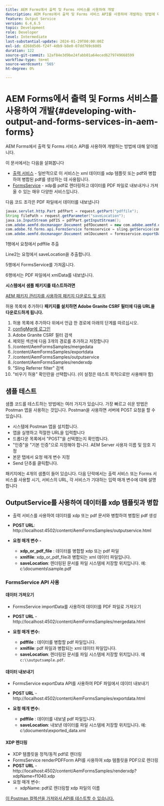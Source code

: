 ```yaml
---
title: AEM Forms에서 출력 및 Forms 서비스를 사용하여 개발
description: AEM Forms에서 출력 및 Forms 서비스 API를 사용하여 개발하는 방법에 대해 알아봅니다.
feature: Output Service
version: 6.4,6.5
topic: Development
role: Developer
level: Intermediate
last-substantial-update: 2024-01-29T00:00:00Z
exl-id: d268d5d6-f24f-4db9-b8e0-07dd769c6005
duration: 122
source-git-commit: 12af84e3d9be24fabb01a64eced6279749668599
workflow-type: tm+mt
source-wordcount: '565'
ht-degree: 0%

---
```


# AEM Forms에서 출력 및 Forms 서비스를 사용하여 개발{#developing-with-output-and-forms-services-in-aem-forms}

AEM Forms에서 출력 및 Forms 서비스 API를 사용하여 개발하는 방법에 대해 알아봅니다.

이 문서에서는 다음을 살펴봅니다

* [출력 서비스](https://developer.adobe.com/experience-manager/reference-materials/6-5/forms/javadocs/index.html?com/adobe/fd/output/api/OutputService.html) - 일반적으로 이 서비스는 xml 데이터를 xdp 템플릿 또는 pdf와 병합하여 병합된 pdf를 생성하는 데 사용됩니다.
* [FormsService](https://developer.adobe.com/experience-manager/reference-materials/6-5/forms/javadocs/com/adobe/fd/forms/api/FormsService.html) - xdp를 pdf로 렌더링하고 데이터를 PDF 파일로 내보내거나 가져올 수 있는 매우 다양한 서비스입니다.


다음 코드 조각은 PDF 파일에서 데이터를 내보냅니다

```java
javax.servlet.http.Part pdfPart = request.getPart("pdffile");
String filePath = request.getParameter("saveLocation");
java.io.InputStream pdfIS = pdfPart.getInputStream();
com.adobe.aemfd.docmanager.Document pdfDocument = new com.adobe.aemfd.docmanager.Document(pdfIS);
com.adobe.fd.forms.api.FormsService formsservice = sling.getService(com.adobe.fd.forms.api.FormsService.class);
com.adobe.aemfd.docmanager.Document xmlDocument = formsservice.exportData(pdfDocument,com.adobe.fd.forms.api.DataFormat.Auto);
```

1행에서 요청에서 pdffile 추출

Line2는 요청에서 saveLocation을 추출합니다.

5행에서 FormsService를 가져옵니다.

6행에서는 PDF 파일에서 xmlData를 내보냅니다.

**시스템에서 샘플 패키지를 테스트하려면**

[AEM 패키지 관리자를 사용하여 패키지 다운로드 및 설치](assets/using-output-and-form-service-api.zip)




허용 목록에 추가하다 **패키지를 설치하면 Adobe Granite CSRF 필터에 다음 URL을 다운로드하게 됩니다.**

1. 허용 목록에 추가하다 위에서 언급 한 경로에 아래의 단계를 따르십시오.
1. [configMgr에 로그인](http://localhost:4502/system/console/configMgr)
1. Adobe Granite CSRF 필터 검색
1. 제외된 섹션에 다음 3개의 경로를 추가하고 저장합니다
1. /content/AemFormsSamples/mergedata
1. /content/AemFormsSamples/exportdata
1. /content/AemFormsSamples/outputservice
1. /content/AemFormsSamples/renderxdp
1. &quot;Sling Referrer filter&quot; 검색
1. &quot;비우기 허용&quot; 확인란을 선택합니다. (이 설정은 테스트 목적으로만 사용해야 함)

## 샘플 테스트

샘플 코드를 테스트하는 방법에는 여러 가지가 있습니다. 가장 빠르고 쉬운 방법은 Postman 앱을 사용하는 것입니다. Postman을 사용하면 서버에 POST 요청을 할 수 있습니다.

* 시스템에 Postman 앱을 설치합니다.
* 앱을 실행하고 적절한 URL을 입력합니다
* 드롭다운 목록에서 &quot;POST&quot;을 선택했는지 확인합니다.
* &quot;인증&quot;을 &quot;기본 인증&quot;으로 지정해야 합니다. AEM Server 사용자 이름 및 암호 지정
* 본문 탭에서 요청 매개 변수 지정
* Send 단추를 클릭합니다.

패키지에는 4개의 샘플이 들어 있습니다. 다음 단락에서는 출력 서비스 또는 Forms 서비스를 사용할 시기, 서비스의 URL, 각 서비스가 기대하는 입력 매개 변수에 대해 설명합니다

## OutputService를 사용하여 데이터를 xdp 템플릿과 병합

* 출력 서비스를 사용하여 데이터를 xdp 또는 pdf 문서와 병합하여 병합된 pdf 생성
* **POST URL**: http://localhost:4502/content/AemFormsSamples/outputservice.html
* **요청 매개 변수 -**

   * **xdp_or_pdf_file** : 데이터를 병합할 xdp 또는 pdf 파일
   * **xmlfile**: xdp_or_pdf_file과 병합되는 xml 데이터 파일입니다.
   * **saveLocation**: 렌더링된 문서를 파일 시스템에 저장할 위치입니다. 예: c:\\documents\\sample.pdf

### FormsService API 사용

#### 데이터 가져오기

* FormsService importData를 사용하여 데이터를 PDF 파일로 가져오기
* **POST URL** - http://localhost:4502/content/AemFormsSamples/mergedata.html

* **요청 매개 변수:**

   * **pdffile** : 데이터를 병합할 pdf 파일입니다.
   * **xmlfile**: pdf 파일과 병합되는 xml 데이터 파일입니다.
   * **saveLocation**: 렌더링된 문서를 파일 시스템에 저장할 위치입니다. 예 `c:\\outputsample.pdf`.

#### 데이터 내보내기

* FormsService exportData API를 사용하여 PDF 파일에서 데이터 내보내기
* **POST URL** - http://localhost:4502/content/AemFormsSamples/exportdata.html
* **요청 매개 변수:**

   * **pdffile** : 데이터를 내보낼 pdf 파일입니다.
   * **saveLocation**: 내보낸 데이터를 파일 시스템에 저장할 위치입니다. 예: c:\\documents\\exported_data.xml

#### XDP 렌더링

* XDP 템플릿을 정적/동적 pdf로 렌더링
* FormsService renderPDFForm API를 사용하여 xdp 템플릿을 PDF으로 렌더링
* **POST URL** - http://localhost:4502/content/AemFormsSamples/renderxdp?xdpName=f1040.xdp
* 요청 매개 변수:
   * xdpName: pdf로 렌더링할 xdp 파일의 이름

[이 Postman 컬렉션을 가져와서 API를 테스트할 수 있습니다.](assets/UsingDocumentServicesInAEMForms.postman_collection.json)

